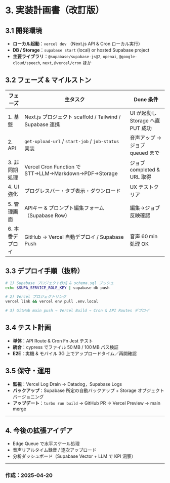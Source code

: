 # 3. 実装計画書（改訂版）

## 3.1 開発環境
- **ローカル起動**：`vercel dev` （Next.js API & Cron ローカル実行）
- **DB / Storage**：`supabase start` (local) or hosted Supabase project
- **主要ライブラリ**：`@supabase/supabase-js@2`, `openai`, `@google-cloud/speech`, `next`, `@vercel/cron` ほか

## 3.2 フェーズ & マイルストン
| フェーズ | 主タスク | Done 条件 |
|----------|---------|-----------|
| 1. 基盤 | Next.js プロジェクト scaffold / Tailwind / Supabase 連携 | UI が起動し Storage へ直 PUT 成功 |
| 2. API | `get-upload-url` / `start-job` / `job-status` 実装 | 音声アップ → ジョブ queued まで |
| 3. 非同期処理 | Vercel Cron Function で STT→LLM→Markdown→PDF→Storage | ジョブ completed & URL 取得 |
| 4. UI 強化 | プログレスバー・タブ表示・ダウンロード | UX テストクリア |
| 5. 管理画面 | APIキー & プロンプト編集フォーム（Supabase Row） | 編集→ジョブ反映確認 |
| 6. 本番デプロイ | GitHub → Vercel 自動デプロイ / Supabase Push | 音声 60 min 処理 OK |

## 3.3 デプロイ手順（抜粋）
```bash
# 1) Supabase プロジェクト作成 & schema.sql プッシュ
echo $SUPA_SERVICE_ROLE_KEY | supabase db push

# 2) Vercel プロジェクトリンク
vercel link && vercel env pull .env.local

# 3) GitHub main push → Vercel Build → Cron & API Routes デプロイ
```

## 3.4 テスト計画
- **単体**：API Route & Cron Fn Jest テスト
- **統合**：cypress でファイル 50 MB / 100 MB パス検証
- **E2E**：実機 & モバイル 3G 上でアップロードタイム／再開確認

## 3.5 保守・運用
- **監視**：Vercel Log Drain → Datadog，Supabase Logs
- **バックアップ**：Supabase 所定の自動バックアップ + Storage オブジェクトバージョニング
- **アップデート**：`turbo run build` → GitHub PR → Vercel Preview → main merge

---
## 4. 今後の拡張アイデア
- Edge Queue で水平スケール処理
- 音声リアルタイム録音 / 逐次アップロード
- 分析ダッシュボード（Supabase Vector + LLM で KPI 洞察）

---
### 作成：2025‑04‑20